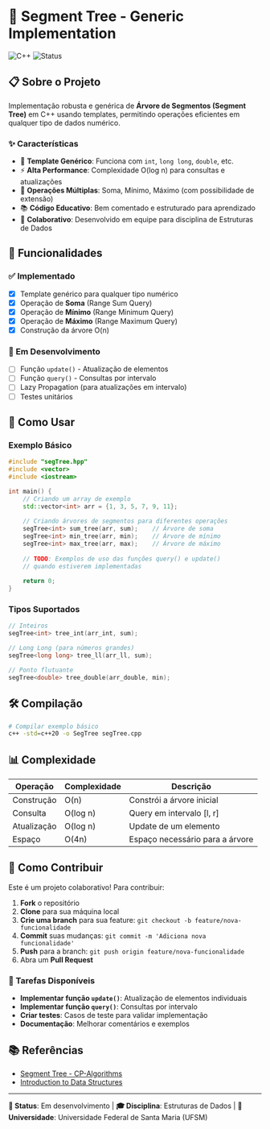 # 🌳 Segment Tree - Generic Implementation

![C++](https://img.shields.io/badge/c++-%2300599C.svg?style=for-the-badge&logo=c%2B%2B&logoColor=white)
![Status](https://img.shields.io/badge/status-in%20development-yellow.svg?style=for-the-badge)

## 📋 Sobre o Projeto

Implementação robusta e genérica de **Árvore de Segmentos (Segment Tree)** em C++ usando templates, permitindo operações eficientes em qualquer tipo de dados numérico.

### ✨ Características

- 🎯 **Template Genérico**: Funciona com `int`, `long long`, `double`, etc.
- ⚡ **Alta Performance**: Complexidade O(log n) para consultas e atualizações
- 🔧 **Operações Múltiplas**: Soma, Mínimo, Máximo (com possibilidade de extensão)
- 📚 **Código Educativo**: Bem comentado e estruturado para aprendizado
- 🤝 **Colaborativo**: Desenvolvido em equipe para disciplina de Estruturas de Dados

## 🚀 Funcionalidades

### ✅ Implementado
- [x] Template genérico para qualquer tipo numérico
- [x] Operação de **Soma** (Range Sum Query)
- [x] Operação de **Mínimo** (Range Minimum Query)
- [x] Operação de **Máximo** (Range Maximum Query)
- [x] Construção da árvore O(n)

### 🔄 Em Desenvolvimento
- [ ] Função `update()` - Atualização de elementos
- [ ] Função `query()` - Consultas por intervalo
- [ ] Lazy Propagation (para atualizações em intervalo)
- [ ] Testes unitários

## 📖 Como Usar

### Exemplo Básico

```cpp
#include "segTree.hpp"
#include <vector>
#include <iostream>

int main() {
    // Criando um array de exemplo
    std::vector<int> arr = {1, 3, 5, 7, 9, 11};
    
    // Criando árvores de segmentos para diferentes operações
    segTree<int> sum_tree(arr, sum);    // Árvore de soma
    segTree<int> min_tree(arr, min);    // Árvore de mínimo
    segTree<int> max_tree(arr, max);    // Árvore de máximo
    
    // TODO: Exemplos de uso das funções query() e update()
    // quando estiverem implementadas
    
    return 0;
}
```

### Tipos Suportados

```cpp
// Inteiros
segTree<int> tree_int(arr_int, sum);

// Long Long (para números grandes)
segTree<long long> tree_ll(arr_ll, sum);

// Ponto flutuante
segTree<double> tree_double(arr_double, min);
```

<!-- ## 🏗️ Estrutura do Projeto -->
<!---->
<!-- ``` -->
<!-- Trabalho-ED/ -->
<!-- ├── segTree.cpp          # Implementação principal -->
<!-- ├── README.md             # Este arquivo -->
<!-- └── examples/             # Exemplos de uso (futuro) -->
<!-- ``` -->

## 🛠️ Compilação

```bash
# Compilar exemplo básico
c++ -std=c++20 -o SegTree segTree.cpp
```

## 📊 Complexidade

| Operação | Complexidade | Descrição |
|----------|-------------|-----------|
| Construção | O(n) | Constrói a árvore inicial |
| Consulta | O(log n) | Query em intervalo [l, r] |
| Atualização | O(log n) | Update de um elemento |
| Espaço | O(4n) | Espaço necessário para a árvore |

## 🤝 Como Contribuir

Este é um projeto colaborativo! Para contribuir:

1. **Fork** o repositório
2. **Clone** para sua máquina local
3. **Crie uma branch** para sua feature: `git checkout -b feature/nova-funcionalidade`
4. **Commit** suas mudanças: `git commit -m 'Adiciona nova funcionalidade'`
5. **Push** para a branch: `git push origin feature/nova-funcionalidade`
6. Abra um **Pull Request**

### 🎯 Tarefas Disponíveis

- **Implementar função `update()`**: Atualização de elementos individuais
- **Implementar função `query()`**: Consultas por intervalo
- **Criar testes**: Casos de teste para validar implementação
- **Documentação**: Melhorar comentários e exemplos

## 📚 Referências

- [Segment Tree - CP-Algorithms](https://cp-algorithms.com/data_structures/segment_tree.html)
- [Introduction to Data Structures](https://www.geeksforgeeks.org/segment-tree-data-structure/)

---

**📌 Status**: Em desenvolvimento | **🎓 Disciplina**: Estruturas de Dados | **🏫 Universidade**: Universidade Federal de Santa Maria (UFSM)
